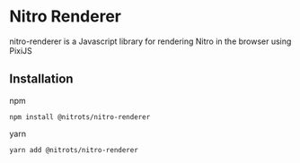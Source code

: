 # Nitro Renderer

nitro-renderer is a Javascript library for rendering Nitro in the browser using PixiJS

## Installation

npm

```
npm install @nitrots/nitro-renderer
```

yarn

```
yarn add @nitrots/nitro-renderer
```
